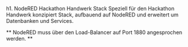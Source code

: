 h1. NodeRED Hackathon Handwerk Stack
Speziell für den Hackathon Handwerk konzipiert Stack, aufbauend auf NodeRED und erweitert um Datenbanken und Services.

** NodeRED muss über den Load-Balancer auf Port 1880 angesprochen werden. **